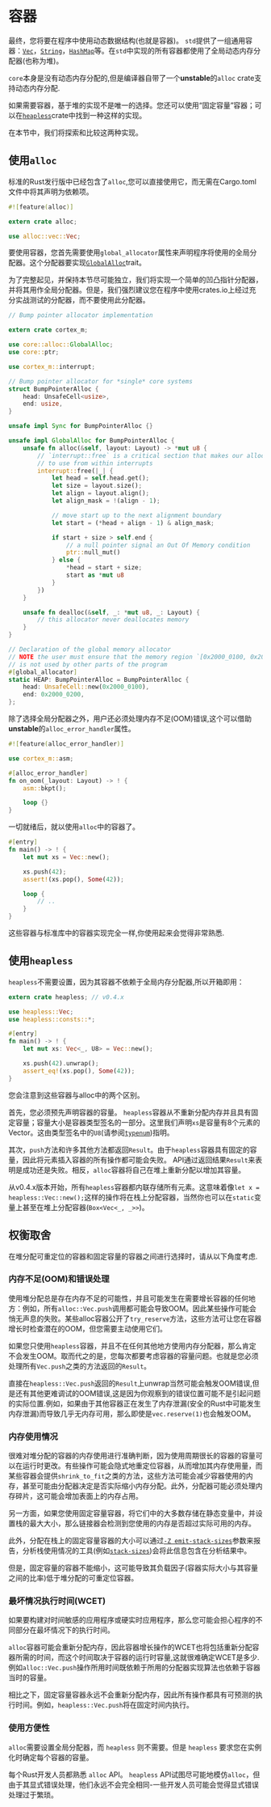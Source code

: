 # 容器

最终，您将要在程序中使用动态数据结构(也就是容器)。 `std`提供了一组通用容器：[`Vec`]，[`String`]，[`HashMap`]等。在`std`中实现的所有容器都使用了全局动态内存分配器(也称为堆)。

[`Vec`]:https://doc.rust-lang.org/std/vec/struct.Vec.html
[`String`]:https://doc.rust-lang.org/std/string/struct.String.html
[`HashMap`]:https://doc.rust-lang.org/std/collections/struct.HashMap.html

`core`本身是没有动态内存分配的,但是编译器自带了一个**unstable**的`alloc` crate支持动态内存分配.

 
如果需要容器，基于堆的实现不是唯一的选择。您还可以使用“固定容量”容器；可以在[`heapless`]crate中找到一种这样的实现。

[`heapless`]:https://crates.io/crates/heapless

在本节中，我们将探索和比较这两种实现。

## 使用`alloc`

标准的Rust发行版中已经包含了`alloc`,您可以直接使用它，而无需在Cargo.toml文件中将其声明为依赖项。

``` rust , ignore
#![feature(alloc)]

extern crate alloc;

use alloc::vec::Vec;
```

要使用容器，您首先需要使用`global_allocator`属性来声明程序将使用的全局分配器。这个分配器要实现[`GlobalAlloc`]trait。

[`GlobalAlloc`]:https://doc.rust-lang.org/core/alloc/trait.GlobalAlloc.html

为了完整起见，并保持本节尽可能独立，我们将实现一个简单的凹凸指针分配器，并将其用作全局分配器。但是，我们强烈建议您在程序中使用crates.io上经过充分实战测试的分配器，而不要使用此分配器。

``` rust , ignore
// Bump pointer allocator implementation

extern crate cortex_m;

use core::alloc::GlobalAlloc;
use core::ptr;

use cortex_m::interrupt;

// Bump pointer allocator for *single* core systems
struct BumpPointerAlloc {
    head: UnsafeCell<usize>,
    end: usize,
}

unsafe impl Sync for BumpPointerAlloc {}

unsafe impl GlobalAlloc for BumpPointerAlloc {
    unsafe fn alloc(&self, layout: Layout) -> *mut u8 {
        // `interrupt::free` is a critical section that makes our allocator safe
        // to use from within interrupts
        interrupt::free(|_| {
            let head = self.head.get();
            let size = layout.size();
            let align = layout.align();
            let align_mask = !(align - 1);

            // move start up to the next alignment boundary
            let start = (*head + align - 1) & align_mask;

            if start + size > self.end {
                // a null pointer signal an Out Of Memory condition
                ptr::null_mut()
            } else {
                *head = start + size;
                start as *mut u8
            }
        })
    }

    unsafe fn dealloc(&self, _: *mut u8, _: Layout) {
        // this allocator never deallocates memory
    }
}

// Declaration of the global memory allocator
// NOTE the user must ensure that the memory region `[0x2000_0100, 0x2000_0200]`
// is not used by other parts of the program
#[global_allocator]
static HEAP: BumpPointerAlloc = BumpPointerAlloc {
    head: UnsafeCell::new(0x2000_0100),
    end: 0x2000_0200,
};
```

除了选择全局分配器之外，用户还必须处理内存不足(OOM)错误,这个可以借助**unstable**的`alloc_error_handler`属性。

``` rust , ignore
#![feature(alloc_error_handler)]

use cortex_m::asm;

#[alloc_error_handler]
fn on_oom(_layout: Layout) -> ! {
    asm::bkpt();

    loop {}
}
```

一切就绪后，就以使用`alloc`中的容器了。


```rust , ignore
#[entry]
fn main() -> ! {
    let mut xs = Vec::new();

    xs.push(42);
    assert!(xs.pop(), Some(42));

    loop {
        // ..
    }
}
```

这些容器与标准库中的容器实现完全一样,你使用起来会觉得非常熟悉.

## 使用`heapless`

`heapless`不需要设置，因为其容器不依赖于全局内存分配器,所以开箱即用：

```rust , ignore
extern crate heapless; // v0.4.x

use heapless::Vec;
use heapless::consts::*;

#[entry]
fn main() -> ! {
    let mut xs: Vec<_, U8> = Vec::new();

    xs.push(42).unwrap();
    assert_eq!(xs.pop(), Some(42));
}
```
 
您会注意到这些容器与alloc中的两个区别。

首先，您必须预先声明容器的容量。 `heapless`容器从不重新分配内存并且具有固定容量；容量大小是容器类型签名的一部分。这里我们声明`xs`是容量有8个元素的Vector。这由类型签名中的`U8`(请参阅​​[`typenum`])指明。

[`typenum`]:https://crates.io/crates/typenum

其次，`push`方法和许多其他方法都返回`Result`。由于`heapless`容器具有固定的容量，因此将元素插入容器的所有操作都可能会失败。 API通过返回结果`Result`来表明是成功还是失败。相反，`alloc`容器将自己在堆上重新分配以增加其容量。

从v0.4.x版本开始，所有`heapless`容器都内联存储所有元素。这意味着像`let x = heapless::Vec::new();`这样的操作将在栈上分配容器，当然你也可以在`static`变量上甚至在堆上分配容器(`Box<Vec<_, _>>`)。

## 权衡取舍

在堆分配可重定位的容器和固定容量的容器之间进行选择时，请从以下角度考虑. 

### 内存不足(OOM)和错误处理

使用堆分配总是存在内存不足的可能性，并且可能发生在需要增长容器的任何地方：例如，所有`alloc::Vec.push`调用都可能会导致OOM。因此某些操作可能会悄无声息的失败。某些alloc容器公开了`try_reserve`方法，这些方法可让您在容器增长时检查潜在的OOM，但您需要主动使用它们。

如果您只使用`heapless`容器，并且不在任何其他地方使用内存分配器，那么肯定不会发生OOM。取而代之的是，您每次都要考虑容器的容量问题。也就是您必须处理所有`Vec.push`之类的方法返回的`Result`。

直接在`heapless::Vec.push`返回的`Result`上unwrap当然可能会触发OOM错误,但是还有其他更难调试的OOM错误,这是因为你观察到的错误位置可能不是引起问题的实际位置.例如，如果由于其他容器正在发生了内存泄漏(安全的Rust中可能发生内存泄漏)而导致几乎无内存可用，那么即使是`vec.reserve(1)`也会触发OOM。


###  内存使用情况

很难对堆分配的容器的内存使用进行准确判断，因为使用周期很长的容器的容量可以在运行时更改。有些操作可能会隐式地重定位容器，从而增加其内存使用量，而某些容器会提供`shrink_to_fit`之类的方法，这些方法可能会减少容器使用的内存，甚至可能由分配器决定是否实际缩小内存分配。此外，分配器可能必须处理内存碎片，这可能会增加表面上的内存占用。

另一方面，如果您使用固定容量容器，将它们中的大多数存储在静态变量中，并设置栈的最大大小，那么链接器会检测到您使用的内存是否超过实际可用的内存。

此外，分配在栈上的固定容量容器的大小可以通过[`-Z emit-stack-sizes`]参数来报告，分析栈使用情况的工具(例如[`stack-sizes`])会将此信息包含在分析结果中。

[`-Z emit-stack-sizes`]:https://doc.rust-lang.org/beta/unstable-book/compiler-flags/emit-stack-sizes.html
[`stack-sizes`]:https://crates.io/crates/stack-sizes

但是，固定容量的容器不能缩小，这可能导致其负载因子(容器实际大小与其容量之间的比率)低于堆分配的可重定位容器。

### 最坏情况执行时间(WCET)

如果要构建对时间敏感的应用程序或硬实时应用程序，那么您可能会担心程序的不同部分在最坏情况下的执行时间。

`alloc`容器可能会重新分配内存，因此容器增长操作的WCET也将包括重新分配容器所需的时间，而这个时间取决于容器的运行时容量,这就很难确定WCET是多少. 例如`alloc::Vec.push`操作所用时间既依赖于所用的分配器实现算法也依赖于容器当时的容量。

相比之下，固定容量容器永远不会重新分配内存，因此所有操作都具有可预测的执行时间。例如，`heapless::Vec.push`将在固定时间内执行。

### 使用方便性

`alloc`需要设置全局分配器，而 `heapless` 则不需要。但是 `heapless` 要求您在实例化时确定每个容器的容量。

每个Rust开发人员都熟悉 `alloc` API。  `heapless` API试图尽可能地模仿`alloc`，但由于其显式错误处理，他们永远不会完全相同-一些开发人员可能会觉得显式错误处理过于繁琐。